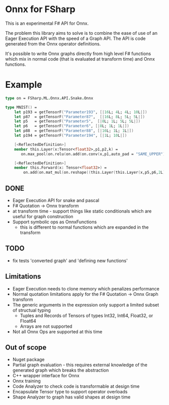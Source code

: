 # Onnx for FSharp
This is an experimental F# API for Onnx. 

The problem this library aims to solve is to combine the ease of use of an Eager Execution API with the speed of a Graph API.  The API is code generated from the Onnx operator definitions. 

It's possible to write Onnx graphs directly from high level F# functions which mix in normal code (that is evaluated at transform time) and Onnx functions.



# Example
```fsharp
type on = FSharp.ML.Onnx.API.Snake.Onnx

type MNIST() = 
    let p193 = getTensorF("Parameter193", [|16L; 4L; 4L; 10L|])
    let p87  = getTensorF("Parameter87",  [|16L; 8L; 5L; 5L|])
    let p5   = getTensorF("Parameter5",  [|8L; 1L; 5L; 5L|])
    let p6   = getTensorF("Parameter6", [|8L; 1L; 1L|])
    let p88  = getTensorF("Parameter88", [|16L; 1L; 1L|])
    let p194 = getTensorF("Parameter194", [|1L; 10L|]) 

    [<ReflectedDefinition>]
    member this.Layer(x:Tensor<float32>,p1,p2,k) = 
       on.max_pool(on.relu(on.add(on.conv(x,p1,auto_pad = "SAME_UPPER"),p2)),kernel_shape = [|k;k|], strides = [|k;k|]) |> fst

    [<ReflectedDefinition>]
    member this.Forward(x: Tensor<float32>) = 
        on.add(on.mat_mul(on.reshape((this.Layer(this.Layer(x,p5,p6,2L),p87,p88,3L)),[|1;256|]),on.reshape(p193,[|256;10|])),p194)
```

## DONE
*	Eager Execution API for snake and pascal
*	F# Quotation -> Onnx transform
*    at transform time - support things like static conditionals which are useful for graph construction
*   Support symbolic ops as OnnxFunctions 
    * this is different to normal functions which are expanded in the transform

## TODO
*   fix tests 'converted graph' and 'defining new functions' 

## Limitations
*	Eager Execution needs to clone memory which penalizes performance
*	Normal quotation limitations apply for the F# Quotation -> Onnx Graph transform 
*	The generic arguments in the expression only support a limited subset of structual typing
	*	Tuples and Records of Tensors of types Int32, Int64, Float32, or Float64
	*	Arrays are not supported
*	Not all Onnx Ops are supported at this time

## Out of scope
*	Nuget package
*	Partial graph evaluation - this requires external knowledge of the generated graph which breaks the abstraction
*	C++ wrapper interface for Onnx
*	Onnx training
*	Code Analyzer to check code is transformable at design time
*	Encapsulate Tensor type to support operator overloads
*	Shape Analyzer to graph has valid shapes at design time